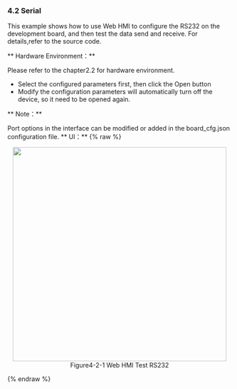 ### 4.2 Serial 

This example shows how to use Web HMI to configure the RS232 on the development board, and then test the data send and receive. For details,refer to the source code.

** Hardware Environment：**

Please refer to the chapter2.2 for hardware environment.


- Select the configured parameters first, then click the Open button
- Modify the configuration parameters will automatically turn off the device, so it need to be opened again. 

** Note：**    

Port options in the interface can be modified or added in the board_cfg.json configuration file. 
** UI：**
{% raw %}
<div  align="center" >
<img src="/imagech/WEB-RS232.png",alt="cover", width=480 >
</div>
<div align="center" > Figure4-2-1 Web HMI Test RS232 </div>
<p></p>
{% endraw %}  


